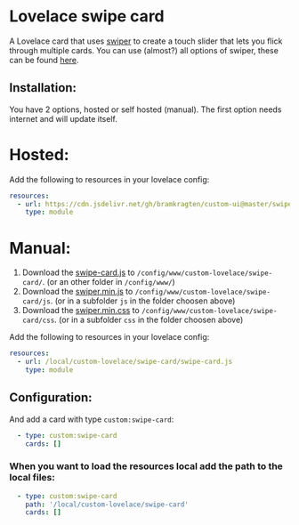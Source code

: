 # Lovelace swipe card

A Lovelace card that uses [swiper](http://idangero.us/swiper/) to create a touch slider that lets you flick through multiple cards.
You can use (almost?) all options of swiper, these can be found [here](http://idangero.us/swiper/api/).

## Installation:

You have 2 options, hosted or self hosted (manual). The first option needs internet and will update itself.

# Hosted:
Add the following to resources in your lovelace config:

```yaml
resources:
  - url: https://cdn.jsdelivr.net/gh/bramkragten/custom-ui@master/swipe-card/swipe-card.min.js
    type: module
```

# Manual:
1. Download the [swipe-card.js](https://raw.githubusercontent.com/bramkragten/custom-ui/master/swipe-card/swipe-card.js) to `/config/www/custom-lovelace/swipe-card/`. (or an other folder in `/config/www/`)
2. Download the [swiper.min.js](https://raw.githubusercontent.com/bramkragten/custom-ui/master/swipe-card/js/swiper.min.js) to `/config/www/custom-lovelace/swipe-card/js`. (or in a subfolder `js` in the folder choosen above)
3. Download the [swiper.min.css](https://raw.githubusercontent.com/bramkragten/custom-ui/master/swipe-card/css/swiper.min.css) to `/config/www/custom-lovelace/swipe-card/css`. (or in a subfolder `css` in the folder choosen above)

Add the following to resources in your lovelace config:
```yaml
resources:
  - url: /local/custom-lovelace/swipe-card/swipe-card.js
    type: module
```
## Configuration:

And add a card with type `custom:swipe-card`:
```yaml
  - type: custom:swipe-card
    cards: []
```

### When you want to load the resources local add the path to the local files:
```yaml
  - type: custom:swipe-card
    path: '/local/custom-lovelace/swipe-card'
    cards: []
```
